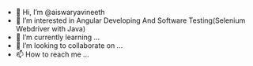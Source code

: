 - 👋 Hi, I’m @aiswaryavineeth 
- 👀 I’m interested in Angular Developing And Software Testing(Selenium Webdriver with Java)
- 🌱 I’m currently learning ...
- 💞️ I’m looking to collaborate on ...
- 📫 How to reach me ...

<!---
aiswaryavineeth/aiswaryavineeth is a ✨ special ✨ repository because its `README.md` (this file) appears on your GitHub profile.
You can click the Preview link to take a look at your changes.
--->
